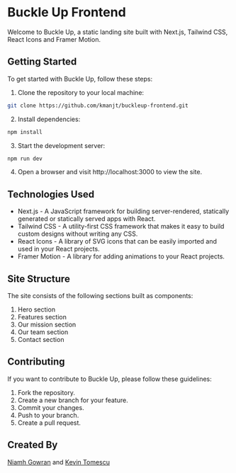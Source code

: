 # Buckle Up Frontend

Welcome to Buckle Up, a static landing site built with Next.js, Tailwind CSS, React Icons and Framer Motion.

## Getting Started

To get started with Buckle Up, follow these steps:

1. Clone the repository to your local machine:

```bash
git clone https://github.com/kmanjt/buckleup-frontend.git
```

2. Install dependencies:

```bash
npm install
```

3. Start the development server:

```bash
npm run dev
```

4. Open a browser and visit http://localhost:3000 to view the site.

## Technologies Used

- Next.js - A JavaScript framework for building server-rendered, statically generated or statically served apps with React.
- Tailwind CSS - A utility-first CSS framework that makes it easy to build custom designs without writing any CSS.
- React Icons - A library of SVG icons that can be easily imported and used in your React projects.
- Framer Motion - A library for adding animations to your React projects.

## Site Structure

The site consists of the following sections built as components:

1. Hero section
2. Features section
3. Our mission section
4. Our team section
5. Contact section

## Contributing

If you want to contribute to Buckle Up, please follow these guidelines:

1. Fork the repository.
2. Create a new branch for your feature.
3. Commit your changes.
4. Push to your branch.
5. Create a pull request.

## Created By
[Niamh Gowran](https://www.linkedin.com/in/niamh-gowran-6b3b24221/) and [Kevin Tomescu](https://www.linkedin.com/in/kevin-james-tomescu/)
